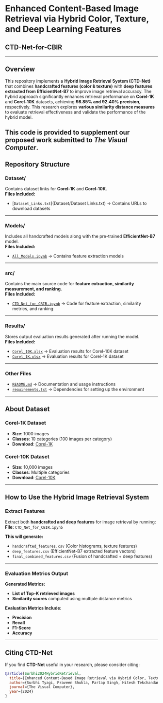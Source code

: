 #  Enhanced Content-Based Image Retrieval via Hybrid Color, Texture, and Deep Learning Features 
## **CTD-Net-for-CBIR**  

---

##  Overview  
This repository implements a **Hybrid Image Retrieval System (CTD-Net)** that combines **handcrafted features (color & texture)** with **deep features extracted from EfficientNet-B7** to improve image retrieval accuracy. The hybrid approach significantly enhances retrieval performance on **Corel-1K** and **Corel-10K** datasets, achieving **98.85% and 92.40% precision**, respectively. This research explores **various similarity distance measures** to evaluate retrieval effectiveness and validate the performance of the hybrid model.  

This code is provided to supplement our proposed work submitted to _The Visual Computer_.
---

##  Repository Structure  

### **Dataset/**  
Contains dataset links for **Corel-1K** and **Corel-10K**.  
 **Files Included:**  
- [`Dataset_Links.txt`](Dataset/Dataset Links.txt) → Contains URLs to download datasets  

---

### **Models/**  
Includes all handcrafted models along with the pre-trained **EfficientNet-B7** model.  
 **Files Included:**  
- [`All_Models.ipynb`](Models/All_Models.ipynb) → Contains feature extraction models  

---

### **src/**  
Contains the main source code for **feature extraction, similarity measurement, and ranking**.  
 **Files Included:**  
- [`CTD_Net_for_CBIR.ipynb`](src/CTD_Net_for_CBIR.ipynb) → Code for feature extraction, similarity metrics, and ranking  

---

### **Results/**  
Stores output evaluation results generated after running the model.  
 **Files Included:**  
- [`Corel_10K.xlsx`](Results/Corel_10K.xlsx) → Evaluation results for Corel-10K dataset  
- [`Corel_1K.xlsx`](Results/Corel_1K.xlsx) → Evaluation results for Corel-1K dataset  

---

### **Other Files**  
- [`README.md`](README.md) → Documentation and usage instructions  
- [`requirements.txt`](requirements.txt) → Dependencies for setting up the environment  


---

##  About Dataset  

### Corel-1K Dataset  
- **Size**: 1000 images  
- **Classes**: 10 categories (100 images per category)  
- **Download**: [Corel-1K](https://www.kaggle.com/datasets/elkamel/corel-images)  

### Corel-10K Dataset  
- **Size**: 10,000 images  
- **Classes**: Multiple categories  
- **Download**: [Corel-10K](https://www.kaggle.com/datasets/michelwilson/corel10k)  

---

##  How to Use the Hybrid Image Retrieval System  

###  Extract Features  
Extract both **handcrafted and deep features** for image retrieval by running:  
 **File:** `CTD_Net_for_CBIR.ipynb`  

 **This will generate:**  
- `handcrafted_features.csv` (Color histograms, texture features)  
- `deep_features.csv` (EfficientNet-B7 extracted feature vectors)  
- `final_combined_features.csv` (Fusion of handcrafted + deep features)  

---

### Evaluation Metrics Output  
 **Generated Metrics:**  
- **List of Top-K retrieved images**  
- **Similarity scores** computed using multiple distance metrics  

 **Evaluation Metrics Include:**  
- **Precision**  
- **Recall**  
- **F1-Score**  
- **Accuracy**  

---

##  Citing CTD-Net  
If you find **CTD-Net** useful in your research, please consider citing:  

```bibtex
@article{Surbhi2024HybridRetrieval,
  title={Enhanced Content-Based Image Retrieval via Hybrid Color, Texture, and Deep Learning Features},
  author={Surbhi Tyagi, Praveen Shukla, Partap Singh, Hitesh Tekchandani},
  journal={The Visual Computer},
  year={2024}
}

